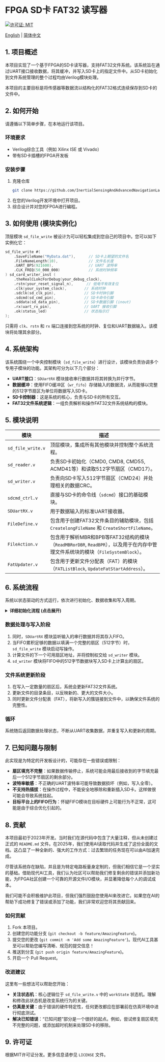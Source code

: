 # FPGA SD卡 FAT32 读写器

[![许可证: MIT](https://img.shields.io/badge/License-MIT-yellow.svg)](https://opensource.org/licenses/MIT)

[English](./README_en.md) | [简体中文](./README_zh.md)

## 1. 项目概述

本项目实现了一个基于FPGA的SD卡读写器，支持FAT32文件系统。该系统旨在通过UART接口接收数据，将其缓冲，并写入SD卡上的指定文件中。从SD卡初始化到文件系统管理的整个过程均由Verilog模块处理。

本项目的主要目标是将传感器等数据流以结构化的FAT32格式连续保存到SD卡的文件中。

## 2. 如何开始

请遵循以下简单步骤，在本地运行该项目。

### 环境要求

*   Verilog综合工具（例如 Xilinx ISE 或 Vivado）
*   带有SD卡插槽的FPGA开发板

### 安装步骤

1.  克隆仓库
    ```sh
    git clone https://github.com/InertialSensingAndAdvancedNavigationLab/FPGA-SDCardReaderAndWriter.git
    ```
2.  在您的Verilog开发环境中打开项目。
3.  综合设计并对您的FPGA进行编程。

## 3. 如何使用 (模块实例化)

顶层模块 `sd_file_write` 被设计为可以轻松集成到您自己的项目中。您可以如下实例化它：

```verilog
sd_file_write #(
    .SaveFileName("MyData.dat"),      // SD卡上期望的文件名
    .FileNameLength(10),              // 文件名长度
    .UART_BPS(921600),                // UART 波特率
    .CLK_FREQ(50_000_000)             // 系统时钟频率
) sd_card_writer_inst (
    .theRealCLokcForDebug(your_debug_clock),
    .rstn(your_reset_signal_n),      // 低电平有效复位
    .clk(your_system_clock),        // 系统时钟
    .sdclk(sd_clk_pin),             // SD卡时钟引脚
    .sdcmd(sd_cmd_pin),             // SD卡命令引脚
    .sddata(sd_data_pin),           // SD卡数据引脚 (inout)
    .rx(uart_rx_pin),               // UART 接收引脚
    .ok(status_led)                 // 状态指示灯
);
```

只需将 `clk`、`rstn` 和 `rx` 端口连接到您系统的时钟、复位和UART数据输入。该模块将处理其余部分。

## 4. 系统架构

该系统围绕一个中央控制模块（`sd_file_write`）进行设计，该模块负责协调多个专用子模块的功能。其架构可分为以下几个部分：

*   **UART接口**：`SDUartRX` 模块接收串行数据并将其转换为并行字节。
*   **数据缓冲**：使用FIFO缓冲区（`wr_fifo`）存储输入的数据流，从而能够以完整的512字节扇区为单位将数据写入SD卡。
*   **SD卡控制器**：这是系统的核心，负责与SD卡的所有交互。
*   **FAT32文件系统逻辑**：一组负责解析和操作FAT32文件系统结构的模块。

## 5. 模块说明

| 模块                  | 描述                                                                                                                                     |
| --------------------- | ---------------------------------------------------------------------------------------------------------------------------------------- |
| `sd_file_write.v`     | 顶层模块，集成所有其他模块并控制整个系统流程。                                                                                             |
| `sd_reader.v`         | 负责SD卡初始化（CMD0, CMD8, CMD55, ACMD41等）和读取512字节扇区（CMD17）。                                                                    |
| `sd_writer.v`         | 负责向SD卡写入512字节扇区（CMD24）并处理相关的数据CRC。                                                                                    |
| `sdcmd_ctrl.v`        | 直接与SD卡的命令线（`sdcmd`）接口的基础模块。                                                                                             |
| `SDUartRX.v`          | 用于数据输入的标准UART接收器。                                                                                                             |
| `FileDefine.v`        | 包含用于创建FAT32文件条目的辅助模块，包括 `CreatelongFileName` 和 `CreateShortFileName`。                                                      |
| `FileAction.v`        | 包含用于解析MBR和BPB等FAT32结构的模块（`ReadMBRorDBR`, `ReadBPR`），以及用于在内存中管理文件系统块的模块（`FileSystemBlock`）。                |
| `FatUpdater.v`        | 包含用于更新文件分配表（FAT）的模块（`FATListBlock`, `UpdateFatStartAddress`）。                                                           |

## 6. 系统流程

系统以状态驱动的方式运行，依次进行初始化、数据收集和写入周期。

<details>
<summary><b>详细初始化流程 (点击展开)</b></summary>

初始化过程由 `sd_file_write.v` 中的 `workState` 状态机管理。以下是详细的步骤分解：

1.  **`inReset`**: 系统在复位后进入此状态。它等待 `sd_reader` 模块完成基本的SD卡初始化。一旦 `sd_reader` 空闲 (`readingIsDoing == 0`)，状态机就转换到下一个状态。
2.  **`initializeMBRorDBR`**: 系统读取SD卡的0号扇区以寻找主引导记录（MBR）。MBR包含分区表，从中可以提取第一个分区的引导记录（DBR或BPB）的位置。DBR/BPB的地址存储在 `theBPRDirectory` 中。
3.  **`initializeMBRorDBRFinish`**: 一个过渡状态，用于验证从MBR读取的地址。如果地址有效，它通过将 `theSectorAddress` 设置为 `theBPRDirectory` 来准备读取DBR。
4.  **`initializeBPR`**: 系统读取DBR/BPB扇区。该扇区包含关于FAT32文件系统的关键信息，例如保留扇区的数量、FAT表的数量以及每簇的扇区数。此信息用于计算根目录的起始地址。
5.  **`initializeBPRFinish`**: 一个过渡状态，用于验证从DBR读取的信息。如果根目录地址看起来有效，它就准备读取根目录以查找目标文件。
6.  **`initializeFileSystem`**: 系统逐个扇区地读取根目录，搜索由 `SaveFileName` 参数指定的文件。它将目录条目中的文件名与目标文件名进行比较。
7.  **`initializeFileSystemFinish` / `waitEnoughData`**: 找到目标文件后，其起始簇和其他信息将被保存。然后系统转换到 `waitEnoughData` 状态，在此状态下，它等待输入FIFO累积足够的数据（512字节）以开始写入过程。此时，SDIO线的控制权被移交给 `sd_writer` 模块。

</details>

### 数据处理与写入阶段

1.  同时，`SDUartRX` 模块监听输入的串行数据并将其存入FIFO。
2.  当FIFO累积足够的数据以填满一个完整的扇区（512字节）时，`sd_file_write` 模块启动写操作。
3.  计算文件的下一个可用扇区地址，并将控制权交给 `sd_writer` 模块。
4.  `sd_writer` 模块将FIFO中的512字节数据块写入SD卡上计算出的扇区。

### 文件系统更新阶段

1.  在写入一定数量的扇区后，系统会更新FAT32文件系统。
2.  更新文件的目录条目，以反映新的、更大的文件大小。
3.  同时更新文件分配表（FAT），将新写入的簇链接到文件中，以确保文件系统的完整性。

### 循环

系统随后返回数据处理状态，不断从UART收集数据，并重复写入和更新的周期。

## 7. 已知问题与限制

此实现是为特定的开发板设计的，可能存在一些错误或限制：

*   **扇区填充不完整**：如果数据传输停止，系统可能会用最后接收到的字节填充最后一个512字节扇区的剩余部分。
*   **波特率敏感**：不正确的UART波特率可能导致数据损坏（例如，写入全零）。
*   **不支持热插拔**：在操作过程中，不能安全地移除和重新插入SD卡。这样做很可能会导致系统挂起。
*   **目标平台上的FIFO行为**：怀疑FIFO模块在目标硬件上可能行为不正常，这可能是由于综合优化引起的。

## 8. 贡献

本项目最初于2023年开发。当时我们在源代码中包含了大量注释，但从未创建过正式的 `README.md` 文件。在2025年，我们使用AI读取代码并生成了这份全面的文档。这凸显了一种全新的、强大的工作方式：过去繁琐的任务现在可以由AI加速完成。

尽管该系统存在缺陷，并且是为特定电路板量身定制的，但我们相信它是一个坚实的基础。借助现代AI工具，我们认为社区可以帮助我们修复剩余的错误并添加新功能，为FPGA社区创建一个可靠的开源文件I/O模块，并显著降低每个人的调试成本。

我们可能不会积极维护此项目，但我们强烈鼓励您使用AI来改进它。如果您在AI的帮助下成功修复了错误或添加了功能，我们非常欢迎您将其贡献回来。

### 如何贡献

1.  Fork 本项目。
2.  创建您的功能分支 (`git checkout -b feature/AmazingFeature`)。
3.  提交您的更改 (`git commit -m 'Add some AmazingFeature'`)。现代AI工具甚至可以帮助您编写清晰、规范的提交信息！
4.  推送到分支 (`git push origin feature/AmazingFeature`)。
5.  开启一个 Pull Request。

### 改进建议

这里有一些想法可以帮助您开始：

*   **关注状态机**：核心逻辑位于 `sd_file_write.v` 中的 `workState` 状态机。理解和修改此状态机是改变系统行为的关键。
*   **仿真是关键**：由于错误的硬件特定性，任何更改都应在部署前在仿真环境中进行彻底测试。
*   **解决已知错误**：“已知问题”部分是一个很好的起点。例如，尝试修复扇区填充不完整的问题，或添加超时机制来处理SD卡的移除。

## 9. 许可证

根据MIT许可证分发。更多信息请参见 `LICENSE` 文件。
